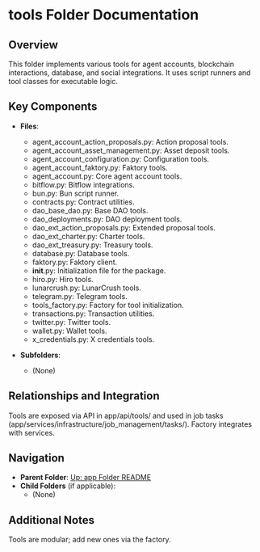 # tools Folder Documentation

## Overview
This folder implements various tools for agent accounts, blockchain interactions, database, and social integrations. It uses script runners and tool classes for executable logic.

## Key Components
- **Files**:
  - agent_account_action_proposals.py: Action proposal tools.
  - agent_account_asset_management.py: Asset deposit tools.
  - agent_account_configuration.py: Configuration tools.
  - agent_account_faktory.py: Faktory tools.
  - agent_account.py: Core agent account tools.
  - bitflow.py: Bitflow integrations.
  - bun.py: Bun script runner.
  - contracts.py: Contract utilities.
  - dao_base_dao.py: Base DAO tools.
  - dao_deployments.py: DAO deployment tools.
  - dao_ext_action_proposals.py: Extended proposal tools.
  - dao_ext_charter.py: Charter tools.
  - dao_ext_treasury.py: Treasury tools.
  - database.py: Database tools.
  - faktory.py: Faktory client.
  - __init__.py: Initialization file for the package.
  - hiro.py: Hiro tools.
  - lunarcrush.py: LunarCrush tools.
  - telegram.py: Telegram tools.
  - tools_factory.py: Factory for tool initialization.
  - transactions.py: Transaction utilities.
  - twitter.py: Twitter tools.
  - wallet.py: Wallet tools.
  - x_credentials.py: X credentials tools.

- **Subfolders**:
  - (None)

## Relationships and Integration
Tools are exposed via API in app/api/tools/ and used in job tasks (app/services/infrastructure/job_management/tasks/). Factory integrates with services.

## Navigation
- **Parent Folder**: [Up: app Folder README](../README.md)
- **Child Folders** (if applicable): 
  - (None)

## Additional Notes
Tools are modular; add new ones via the factory.
